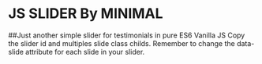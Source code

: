 # JS SLIDER By MINIMAL

##Just another simple slider for testimonials in pure ES6 Vanilla JS
Copy the slider id and multiples slide class childs. Remember to change the data-slide attribute for each slide in your slider.

<pre>
<div id="slider">
        <div data-slide="1" class="data_fact slide">
        <!-- your slide content -->
        </div>
</div>
</pre>
